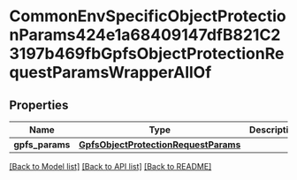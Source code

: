 # CommonEnvSpecificObjectProtectionParams424e1a68409147dfB821C23197b469fbGpfsObjectProtectionRequestParamsWrapperAllOf


## Properties
Name | Type | Description | Notes
------------ | ------------- | ------------- | -------------
**gpfs_params** | [**GpfsObjectProtectionRequestParams**](GpfsObjectProtectionRequestParams.md) |  | [optional] 

[[Back to Model list]](../README.md#documentation-for-models) [[Back to API list]](../README.md#documentation-for-api-endpoints) [[Back to README]](../README.md)



